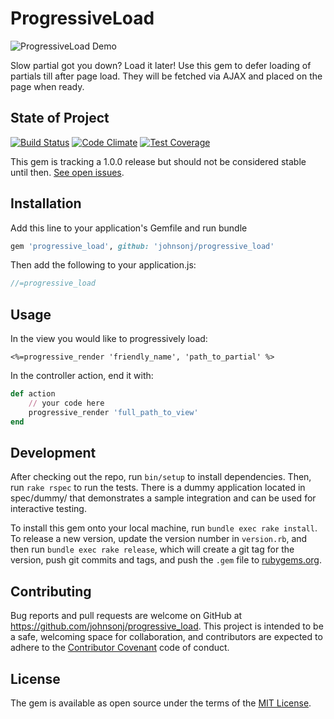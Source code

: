 # ProgressiveLoad

![ProgressiveLoad Demo](http://g.recordit.co/WIb75XbkET.gif)

Slow partial got you down? Load it later! Use this gem to defer loading of partials till after page load. They will be fetched via AJAX and placed on the page when ready.

## State of Project
[![Build Status](https://travis-ci.org/johnsonj/progressive_load.svg?branch=master)](https://travis-ci.org/johnsonj/progressive_load) [![Code Climate](https://codeclimate.com/github/johnsonj/progressive_load/badges/gpa.svg)](https://codeclimate.com/github/johnsonj/progressive_load) [![Test Coverage](https://codeclimate.com/github/johnsonj/progressive_load/badges/coverage.svg)](https://codeclimate.com/github/johnsonj/progressive_load/coverage)

This gem is tracking a 1.0.0 release but should not be considered stable until then. [See open issues](https://github.com/johnsonj/progressive_load/milestones/1.0.0).

## Installation

Add this line to your application's Gemfile and run bundle

```ruby
gem 'progressive_load', github: 'johnsonj/progressive_load'
```

Then add the following to your application.js:

```javascript
//=progressive_load
```

## Usage

In the view you would like to progressively load:

```erb
<%=progressive_render 'friendly_name', 'path_to_partial' %>
```

In the controller action, end it with:

```ruby
def action
    // your code here
    progressive_render 'full_path_to_view'
end
```

## Development

After checking out the repo, run `bin/setup` to install dependencies. Then, run `rake rspec` to run the tests. There is a dummy application located in spec/dummy/ that demonstrates a sample integration and can be used for interactive testing.

To install this gem onto your local machine, run `bundle exec rake install`. To release a new version, update the version number in `version.rb`, and then run `bundle exec rake release`, which will create a git tag for the version, push git commits and tags, and push the `.gem` file to [rubygems.org](https://rubygems.org).

## Contributing

Bug reports and pull requests are welcome on GitHub at https://github.com/johnsonj/progressive_load. This project is intended to be a safe, welcoming space for collaboration, and contributors are expected to adhere to the [Contributor Covenant](http://contributor-covenant.org) code of conduct.

## License

The gem is available as open source under the terms of the [MIT License](http://opensource.org/licenses/MIT).